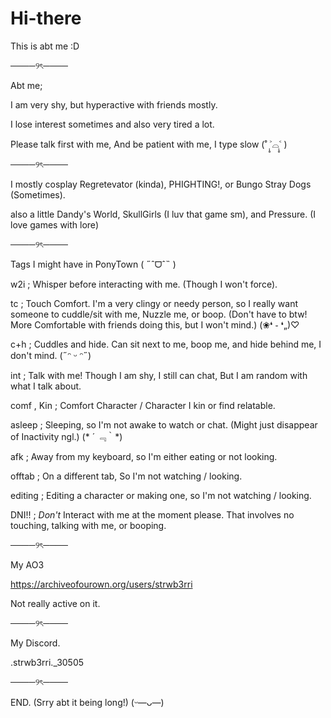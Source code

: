 # Hi-there
This is abt me :D

────୨ৎ────

Abt me;

I am very shy, but hyperactive with friends mostly.

I lose interest sometimes and also very tired a lot.

Please talk first with me, And be patient with me, I type slow (˚ ˃̣̣̥⌓˂̣̣̥ )

────୨ৎ────

I mostly cosplay Regretevator (kinda), PHIGHTING!, or Bungo Stray Dogs (Sometimes).

also a little Dandy's World, SkullGirls (I luv that game sm), and Pressure. (I love games with lore)

────୨ৎ────

Tags I might have in PonyTown ( ˶ˆᗜˆ˵ )


w2i ; Whisper before interacting with me. (Though I won't force).  

tc ; Touch Comfort. I'm a very clingy or needy person, so I really want someone to cuddle/sit with me, Nuzzle me, or boop. (Don't have to btw! More Comfortable with friends doing this, but I won't mind.) (❀❛ ֊ ❛„)♡

c+h ; Cuddles and hide. Can sit next to me, boop me, and hide behind me, I don't mind. (˶ᵔ ᵕ ᵔ˶)

int ; Talk with me! Though I am shy, I still can chat, But I am random with what I talk about. 

comf , Kin ; Comfort Character / Character I kin or find relatable. 

asleep ; Sleeping, so I'm not awake to watch or chat. (Might just disappear of Inactivity ngl.) (* ´ ﹃｀*)

afk ; Away from my keyboard, so I'm either eating or not looking.

offtab ; On a different tab, So I'm not watching / looking.

editing ; Editing a character or making one, so I'm not watching / looking.

DNI!! ; *Don't* Interact with me at the moment please. That involves no touching, talking with me, or booping.

────୨ৎ────

My AO3

https://archiveofourown.org/users/strwb3rri

Not really active on it.

────୨ৎ────

My Discord.

.strwb3rri._30505

────୨ৎ────

END. (Srry abt it being long!) (ᵕ—ᴗ—)
